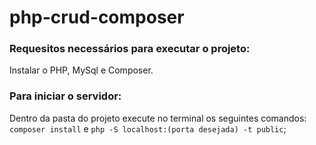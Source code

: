 # php-crud-composer

### Requesitos necessários para executar o projeto:
Instalar o PHP, MySql e Composer.

### Para iniciar o servidor:
Dentro da pasta do projeto execute no terminal os seguintes comandos:
`composer install` e `php -S localhost:(porta desejada) -t public`;